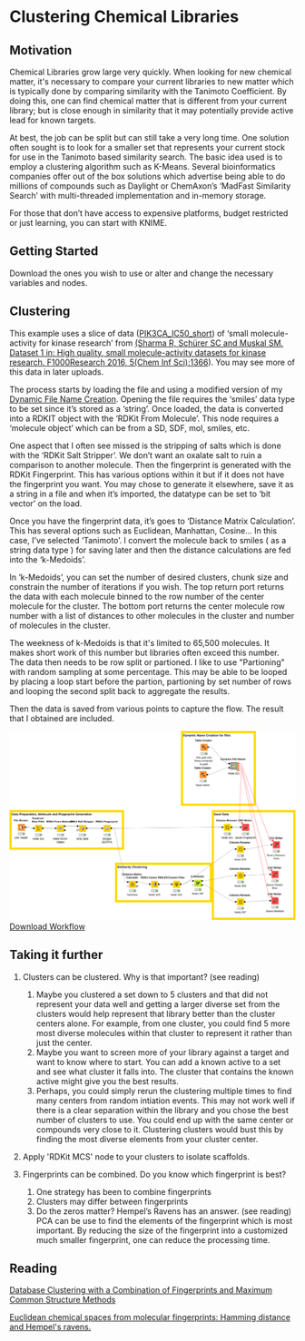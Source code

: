 # Clustering Chemical Libraries

## Motivation
Chemical Libraries grow large very quickly.  When looking for new chemical matter, it's necessary to compare your current libraries to new matter which is typically done by comparing similarity with the Tanimoto Coefficient.  By doing this, one can find chemical matter that is different from your current library; but is close enough in similarity that it may potentially provide active lead for known targets.

At best, the job can be split but can still take a very long time.  One solution often sought is to look for a smaller set that represents your current stock for use in the Tanimoto based similarity search.  The basic idea used is to employ a clustering algorithm such as K-Means.  Several bioinformatics companies offer out of the box solutions which advertise being able to do millions of compounds such as Daylight or ChemAxon’s ‘MadFast Similarity Search’ with multi-threaded implementation and in-memory storage.

For those that don’t have access to expensive platforms, budget restricted or just learning, you can start with KNIME.

## Getting Started

Download the ones you wish to use or alter and change the necessary variables and nodes.

## Clustering

This example uses a slice of data ([PIK3CA_IC50_short](https://github.com/mgarard/KNIME/blob/master/Chemistry/Clustering%20Chemical%20Libraries/PIK3CA_IC50_short.csv)) of ‘small molecule-activity for kinase research’ from [(Sharma R, Schürer SC and Muskal SM. Dataset 1 in: High quality, small molecule-activity datasets for kinase research. F1000Research 2016, 5(Chem Inf Sci):1366](https://doi.org/10.5256/f1000research.8950.d124591)).  You may see more of this data in later uploads.

The process starts by loading the file and using a modified version of my [Dynamic File Name Creation]( https://github.com/mgarard/KNIME/tree/master/Dynamic%20File%20Name%20Creation).  Opening the file requires the ‘smiles’ data type to be set since it’s stored as a ‘string’.  Once loaded, the data is converted into a RDKIT object with the ‘RDKit From Molecule’.  This node requires a ‘molecule object’ which can be from a SD, SDF, mol, smiles, etc.

One aspect that I often see missed is the stripping of salts which is done with the ‘RDKit Salt Stripper’. We don’t want an oxalate salt to ruin a comparison to another molecule. Then the fingerprint is generated with the RDKit Fingerprint.  This has various options within it but if it does not have the fingerprint you want. You may chose to generate it elsewhere, save it as a string in a file and when it’s imported, the datatype can be set to ‘bit vector’ on the load.

Once you have the fingerprint data, it’s goes to ‘Distance Matrix Calculation’.  This has several options such as Euclidean, Manhattan, Cosine...  In this case, I’ve selected ‘Tanimoto’.  I convert the molecule back to smiles ( as a string data type ) for saving later and then the distance calculations are fed into the ‘k-Medoids’.

In ‘k-Medoids’, you can set the number of desired clusters, chunk size and constrain the number of iterations if you wish.  The top return port returns the data with each molecule binned to the row number of the center molecule for the cluster.  The bottom port returns the center molecule row number with a list of distances to other molecules in the cluster and number of molecules in the cluster.

The weekness of k-Medoids is that it's limited to 65,500 molecules.  It makes short work of this number but libraries often exceed this number.  The data then needs to be row split or partioned.  I like to use "Partioning" with random sampling at some percentage.  This may be able to be looped by placing a loop start before the partion, partioning by set number of rows and looping the second split back to aggregate the results.

Then the data is saved from various points to capture the flow.  The result that I obtained are included.

![Clustering Chemical Libraries](https://github.com/mgarard/KNIME/blob/master/Chemistry/Clustering%20Chemical%20Libraries/library_clustering.svg)
[Download Workflow](https://github.com/mgarard/KNIME/blob/master/Chemistry/Clustering%20Chemical%20Libraries/library_clustering.knwf)

## Taking it further

1.	Clusters can be clustered.  Why is that important?  (see reading)
    1.	Maybe you clustered a set down to 5 clusters and that did not represent your data well and getting a larger diverse set from the clusters would help represent that library better than the cluster centers alone.  For example, from one cluster, you could find 5 more most diverse molecules within that cluster to represent it rather than just the center.
    2.	Maybe you want to screen more of your library against a target and want to know where to start.  You can add a known active to a set and see what cluster it falls into.  The cluster that contains the known active might give you the best results.
    3. Perhaps, you could simply rerun the clustering multiple times to find many centers from random intiation events.  This may not work well if there is a clear separation within the library and you chose the best number of clusters to use.  You could end up with the same center or compounds very close to it.  Clustering clusters would bust this by finding the most diverse elements from your cluster center.

2. Apply 'RDKit MCS' node to your clusters to isolate scaffolds.  

3.	Fingerprints can be combined.  Do you know which fingerprint is best?
    1.	One strategy has been to combine fingerprints
    2.	Clusters may differ between fingerprints
    3.	Do the zeros matter?  Hempel’s Ravens has an answer.  (see reading) PCA can be use to find the elements of the fingerprint which is most important.  By reducing the size of the fingerprint into a customized much smaller fingerprint, one can reduce the processing time.


## Reading
[Database Clustering with a Combination of Fingerprints and Maximum Common Structure Methods]( https://pubs.acs.org/doi/abs/10.1021/ci050011h#)

[Euclidean chemical spaces from molecular fingerprints: Hamming distance and Hempel's ravens.]( https://www.ncbi.nlm.nih.gov/pubmed/25475496)

